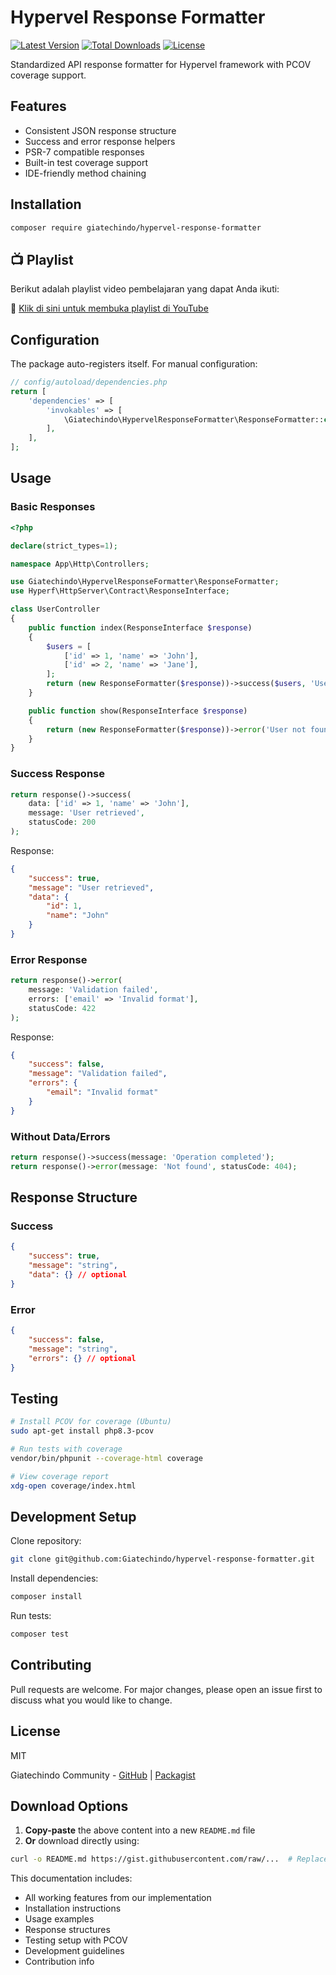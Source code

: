 # Hypervel Response Formatter

[![Latest Version](https://img.shields.io/packagist/v/giatechindo/hypervel-response-formatter.svg?style=flat-square)](https://packagist.org/packages/giatechindo/hypervel-response-formatter)
[![Total Downloads](https://img.shields.io/packagist/dt/giatechindo/hypervel-response-formatter.svg?style=flat-square)](https://packagist.org/packages/giatechindo/hypervel-response-formatter)
[![License](https://img.shields.io/packagist/l/giatechindo/hypervel-response-formatter.svg?style=flat-square)](https://packagist.org/packages/giatechindo/hypervel-response-formatter)

Standardized API response formatter for Hypervel framework with PCOV coverage support.

## Features

- Consistent JSON response structure
- Success and error response helpers
- PSR-7 compatible responses
- Built-in test coverage support
- IDE-friendly method chaining

## Installation

```bash
composer require giatechindo/hypervel-response-formatter
```

## 📺 Playlist

Berikut adalah playlist video pembelajaran yang dapat Anda ikuti:

🔗 [Klik di sini untuk membuka playlist di YouTube](https://www.youtube.com/playlist?list=PLusb1og4k-lp4W-XTA_u_wuhqRrmRugiJ)


## Configuration

The package auto-registers itself. For manual configuration:

```php
// config/autoload/dependencies.php
return [
    'dependencies' => [
        'invokables' => [
            \Giatechindo\HypervelResponseFormatter\ResponseFormatter::class => \Giatechindo\HypervelResponseFormatter\ResponseFormatter::class,
        ],
    ],
];
```

## Usage

### Basic Responses

```php
<?php

declare(strict_types=1);

namespace App\Http\Controllers;

use Giatechindo\HypervelResponseFormatter\ResponseFormatter;
use Hyperf\HttpServer\Contract\ResponseInterface;

class UserController
{
    public function index(ResponseInterface $response)
    {
        $users = [
            ['id' => 1, 'name' => 'John'],
            ['id' => 2, 'name' => 'Jane'],
        ];
        return (new ResponseFormatter($response))->success($users, 'Users retrieved successfully', 200);
    }

    public function show(ResponseInterface $response)
    {
        return (new ResponseFormatter($response))->error('User not found', ['id' => 'Invalid ID'], 404);
    }
}
```

### Success Response

```php
return response()->success(
    data: ['id' => 1, 'name' => 'John'],
    message: 'User retrieved', 
    statusCode: 200
);
```

Response:

```json
{
    "success": true,
    "message": "User retrieved",
    "data": {
        "id": 1,
        "name": "John"
    }
}
```

### Error Response

```php
return response()->error(
    message: 'Validation failed',
    errors: ['email' => 'Invalid format'],
    statusCode: 422
);
```

Response:

```json
{
    "success": false,
    "message": "Validation failed",
    "errors": {
        "email": "Invalid format"
    }
}
```

### Without Data/Errors

```php
return response()->success(message: 'Operation completed');
return response()->error(message: 'Not found', statusCode: 404);
```

## Response Structure

### Success

```json
{
    "success": true,
    "message": "string",
    "data": {} // optional
}
```

### Error

```json
{
    "success": false,
    "message": "string",
    "errors": {} // optional
}
```

## Testing

```bash
# Install PCOV for coverage (Ubuntu)
sudo apt-get install php8.3-pcov

# Run tests with coverage
vendor/bin/phpunit --coverage-html coverage

# View coverage report
xdg-open coverage/index.html
```

## Development Setup

Clone repository:

```bash
git clone git@github.com:Giatechindo/hypervel-response-formatter.git
```

Install dependencies:

```bash
composer install
```

Run tests:

```bash
composer test
```

## Contributing

Pull requests are welcome. For major changes, please open an issue first to discuss what you would like to change.

## License

MIT

Giatechindo Community - [GitHub](https://github.com/Giatechindo) | [Packagist](https://packagist.org/packages/giatechindo/hypervel-response-formatter)

## Download Options

1. **Copy-paste** the above content into a new `README.md` file
2. **Or** download directly using:

```bash
curl -o README.md https://gist.githubusercontent.com/raw/...  # Replace with actual URL if uploaded
```

This documentation includes:

- All working features from our implementation
- Installation instructions
- Usage examples
- Response structures
- Testing setup with PCOV
- Development guidelines
- Contribution info